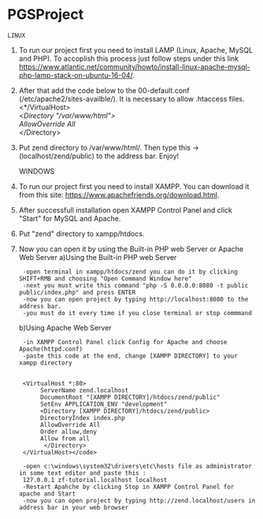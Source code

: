 # PGSProject

	LINUX
1. To run our project first you need to install LAMP (Linux, Apache, MySQL and PHP). To accoplish this process just follow  steps under this link https://www.atlantic.net/community/howto/install-linux-apache-mysql-php-lamp-stack-on-ubuntu-16-04/.

2. After that add the code below to the 00-default.conf (/etc/apache2/sites-availble/). It is necessary to allow .htaccess files.
	<br>
  <*/VirtualHost>
	<br>
  <*Directory "/var/www/html">
	<br>
    AllowOverride All
	<br>
  <*/Directory>

3. Put zend directory to /var/www/html/. Then type this -> (localhost/zend/public) to the address bar. Enjoy!
  
  
	WINDOWS	
1. To run our project first you need to install XAMPP. You can download it from this site: https://www.apachefriends.org/download.html.

2. After successfull installation open XAMPP Control Panel and click "Start" for MySQL and Apache.

3. Put "zend" directory to  xampp/htdocs.

4. Now you can open it by using the Built-in PHP web Server or Apache Web Server
	a)Using the Built-in PHP web Server
		
		-open terminal in xampp/htdocs/zend you can do it by clicking SHIFT+RMB and choosing "Open Command Window here"
		-next you must write this command "php -S 0.0.0.0:8080 -t public public/index.php" and press ENTER
		-now you can open project by typing http://localhost:8080 to the address bar.
		-you must do it every time if you close terminal or stop commmand
	
	b)Using Apache Web Server
	
	
		-in XAMPP Control Panel click Config for Apache and choose Apache(httpd.conf)
		-paste this code at the end, change [XAMPP DIRECTORY] to your xampp directory
		

		<VirtualHost *:80>
		     ServerName zend.localhost
		     DocumentRoot "[XAMPP DIRECTORY]/htdocs/zend/public"
		     SetEnv APPLICATION_ENV "development"
		     <Directory [XAMPP DIRECTORY]/htdocs/zend/public>
			 DirectoryIndex index.php
			 AllowOverride All
			 Order allow,deny
			 Allow from all
			  </Directory>
		</VirtualHost></code>
 
 		-open c:\windows\system32\drivers\etc\hosts file as administrator in some text editor and paste this :
		127.0.0.1 zf-tutorial.localhost localhost
		-Restart Apahche by clicking Stop in XAMPP Control Panel for apache and Start
		-now you can open project by typing http://zend.localhost/users in address bar in your web browser 
